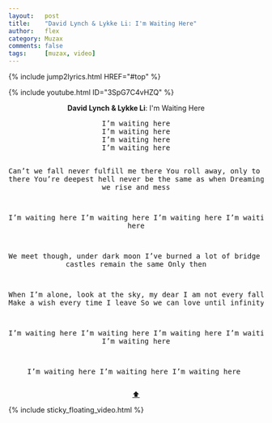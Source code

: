 ```yaml
---
layout:   post
title:    "David Lynch & Lykke Li: I'm Waiting Here"
author:   flex
category: Muzax
comments: false
tags:     [muzax, video]
---
```


{% include jump2lyrics.html HREF="#top" %}

{% include youtube.html ID="3SpG7C4vHZQ" %}

<!-- break -->

<a id="top"></a>
<div id="lyrics"><div class="lyricsheader" style=""><p><center><b>David Lynch & Lykke Li</b>: I'm Waiting Here</center></p></div>
<center><pre>
I’m waiting here
I’m waiting here
I’m waiting here
I’m waiting here

Can’t we fall never fulfill me there
You roll away, only to find you there
You’re deepest hell never be the same as when
Dreaming of whether we rise and mess

I’m waiting here
I’m waiting here
I’m waiting here
I’m waiting here

We meet though, under dark moon
I’ve burned a lot of bridge
Some castles remain the same
Only then 

When I’m alone, look at the sky, my dear
I am not every falling star
Make a wish every time I leave
So we can love until infinity

I’m waiting here
I’m waiting here
I’m waiting here
I’m waiting here
I’m waiting here

I’m waiting here
I’m waiting here
I’m waiting here
</pre>
<a href="#top">⬆</a></center></div>

<div class="sticky_floating_video"></div>
{% include sticky_floating_video.html %}